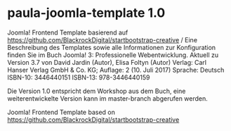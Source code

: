 # paula-joomla-template 1.0
Joomla! Frontend Template basierend auf https://github.com/BlackrockDigital/startbootstrap-creative / 
Eine Beschreibung des Templates sowie alle Informationen zur Konfiguration finden Sie im Buch 
Joomla! 3: Professionelle Webentwicklung. Aktuell zu Version 3.7 von David Jardin (Autor), Elisa Foltyn (Autor)
Verlag: Carl Hanser Verlag GmbH & Co. KG; Auflage: 2 (10. Juli 2017)
Sprache: Deutsch
ISBN-10: 3446440151
ISBN-13: 978-3446440159

Die Version 1.0 entspricht dem Workshop aus dem Buch, eine weiterentwickelte Version kann im master-branch abgerufen werden.

Joomla! Frontend Template based on https://github.com/BlackrockDigital/startbootstrap-creative
